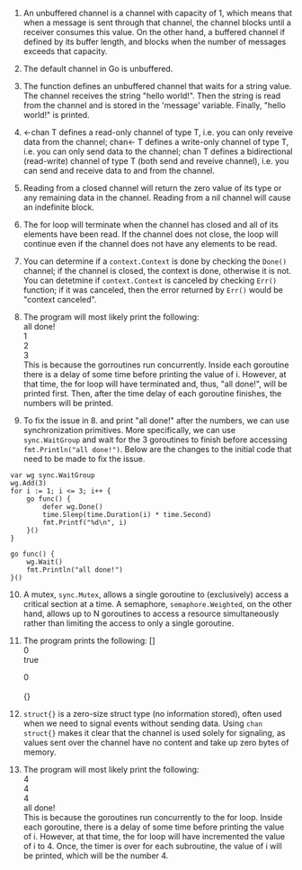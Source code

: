 1. An unbuffered channel is a channel with capacity of 1, which means that when a message is sent through that channel,
the channel blocks until a receiver consumes this value. On the other hand, a buffered channel if defined by its buffer
length, and blocks when the number of messages exceeds that capacity.

2. The default channel in Go is unbuffered.

3. The function defines an unbuffered channel that waits for a string value. The channel receives the string 
"hello world!". Then the string is read from the channel and is stored in the 'message' variable.
Finally, "hello world!" is printed.

4. <-chan T defines a read-only channel of type T, i.e. you can only reveive data from the channel;
chan<- T defines a write-only channel of type T, i.e. you can only send data to the channel; 
chan T defines a bidirectional (read-write) channel of type T (both send and reveive channel),
i.e. you can send and receive data to and from the channel.

5. Reading from a closed channel will return the zero value of its type or any remaining data in the channel.
Reading from a nil channel will cause an indefinite block.

6. The for loop will terminate when the channel has closed and all of its elements have been read. If the channel
does not close, the loop will continue even if the channel does not have any elements to be read.

7. You can determine if a `context.Context` is done by checking the `Done()` channel; if the channel is closed,
the context is done, otherwise it is not. <br>
You can detetmine if `context.Context` is canceled by checking `Err()` function; if it was canceled, then
the error returned by `Err()` would be "context canceled".

8. The program will most likely print the following: <br>
all done! <br>
1 <br>
2 <br>
3 <br>
This is because the gorroutines run concurrently. Inside each goroutine there is a delay of some time before printing
the value of i. However, at that time, the for loop will have terminated and, thus, "all done!", will be printed first.
Then, after the time delay of each goroutine finishes, the numbers will be printed.

9. To fix the issue in 8. and print "all done!" after the numbers, we can use synchronization primitives.
More specifically, we can use `sync.WaitGroup` and wait for the 3 goroutines to finish before accessing
`fmt.Println("all done!")`. Below are the changes to the initial code that need to be made to fix the issue.
```
var wg sync.WaitGroup
wg.Add(3)
for i := 1; i <= 3; i++ {
    go func() {
        defer wg.Done()
        time.Sleep(time.Duration(i) * time.Second)
        fmt.Printf("%d\n", i)
    }()
}

go func() {
	wg.Wait()
    fmt.Println("all done!")
}()
```
10. A mutex, `sync.Mutex`, allows a single goroutine to (exclusively) access a critical section at a time.
A semaphore, `semaphore.Weighted`, on the other hand, allows up to N goroutines to access a resource simultaneously 
rather than limiting the access to only a single goroutine.

11. The program prints the following:
    []  
    0  
    true  

    0  
    <nil>  
    {}

12. `struct{}` is a zero-size struct type (no information stored), often used when we need to signal events without
sending data. Using `chan struct{}` makes it clear that the channel is used solely for signaling, as values sent over
the channel have no content and take up zero bytes of memory.

13. The program will most likely print the following: <br>
4 <br>
4 <br>
4 <br>
all done! <br>
This is because the goroutines run concurrently to the for loop. Inside each goroutine, there is a delay of some time
before printing the value of i. However, at that time, the for loop will have incremented the value of i to 4. Once,
the timer is over for each subroutine, the value of i will be printed, which will be the number 4.
